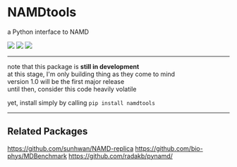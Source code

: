 NAMDtools
=========
a Python interface to NAMD

<!--*master:*-->
<span style="white-space: nowrap;">
    <a href="https://travis-ci.com/github/LockhartLab/namdtools"><img src="https://img.shields.io/pypi/v/namdtools" /></a>
    <a href="https://travis-ci.com/github/LockhartLab/namdtools"><img src="https://img.shields.io/travis/com/lockhartlab/namdtools/master" /></a>
    <a href="https://codecov.io/gh/LockhartLab/namdtools"><img src="https://img.shields.io/codecov/c/github/lockhartlab/namdtools/master" /></a>
</span>

<hr>

note that this package is **still in development**  
at this stage, I'm only building thing as they come to mind  
version 1.0 will be the first major release  
until then, consider this code heavily volatile

yet, install simply by calling ```pip install namdtools```

<hr>

Related Packages
----------------
https://github.com/sunhwan/NAMD-replica
https://github.com/bio-phys/MDBenchmark
https://github.com/radakb/pynamd/
